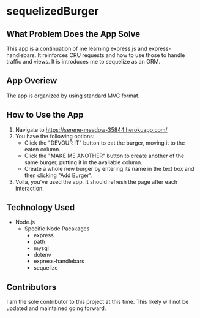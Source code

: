 # sequelizedBurger

## What Problem Does the App Solve
This app is a continuation of me learning express.js and express-handlebars. It reinforces CRU requests and how to use those to handle traffic and views. It is introduces me to sequelize as an ORM. 

## App Overiew
The app is organized by using standard MVC format.

## How to Use the App
1. Navigate to https://serene-meadow-35844.herokuapp.com/
1. You have the following options:
    * Click the "DEVOUR IT" button to eat the burger, moving it to the eaten column.
    * Click the "MAKE ME ANOTHER" button to create another of the same burger, putting it in the available column.
    * Create a whole new burger by entering its name in the text box and then clicking "Add Burger".
2. Voila, you've used the app. It should refresh the page after each interaction.

## Technology Used
* Node.js
  * Specific Node Pacakages
    * express
    * path
    * mysql
    * dotenv
    * express-handlebars
    * sequelize

## Contributors
I am the sole contributor to this project at this time. This likely will not be updated and maintained going forward.